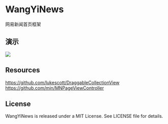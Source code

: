# WangYiNews
网易新闻首页框架

## 演示

![][1]

## Resources 

https://github.com/lukescott/DraggableCollectionView
https://github.com/min/MNPageViewController

## License

WangYiNews is released under a MIT License. See LICENSE file for details.


[1]: http://images.cnitblog.com/blog2015/406864/201503/131728504494252.gif
